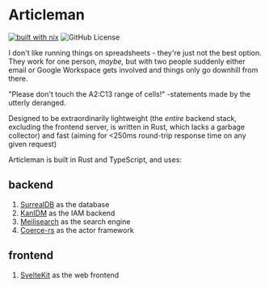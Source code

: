 # Articleman

[![built with nix](https://builtwithnix.org/badge.svg)](https://builtwithnix.org)
![GitHub License](https://img.shields.io/github/license/LibArticles/articleman)


I don't like running things on spreadsheets - they're just not the best option. They work for one person, _maybe,_ but with two people suddenly either email or Google Workspace gets involved and things only go downhill from there.

"Please don't touch the A2:C13 range of cells!" -statements made by the utterly deranged.

Designed to be extraordinarily lightweight (the _entire_ backend stack, excluding the frontend server, is written in Rust, which lacks a garbage collector) and fast (aiming for <250ms round-trip response time on any given request)

Articleman is built in Rust and TypeScript, and uses:

## backend
1. [SurrealDB](https://surrealdb.com) as the database
2. [KanIDM](https://kanidm.com) as the IAM backend
3. [Meilisearch](https://www.meilisearch.com) as the search engine
4. [Coerce-rs](https://github.com/leonhartley/coerce-rs) as the actor framework

## frontend
1. [SvelteKit](https://kit.svelte.dev) as the web frontend
